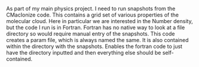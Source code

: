 As part of my main physics project. I need to run snapshots from the CMacIonize code. This contains a grid set of various properties of the molecular cloud.
Here in particular we are interested in the Number density, but the code I run is in Fortran. 
Fortran has no native way to look at a file directory so would require manual entry of the snapshots. This code creates a param file, which is always named the same.
It is also contained within the directory with the snapshots. Enables the fortran code to just have the directory inputted and then everything else should be
self-contained. 

